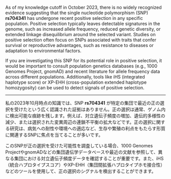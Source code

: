 As of my knowledge cutoff in October 2023, there is no widely recognized evidence suggesting that the single nucleotide polymorphism (SNP) **rs704341** has undergone recent positive selection in any specific population. Positive selection typically leaves detectable signatures in the genome, such as increased allele frequency, reduced genetic diversity, or extended linkage disequilibrium around the selected variant. Studies on positive selection often focus on SNPs associated with traits that confer survival or reproductive advantages, such as resistance to diseases or adaptation to environmental factors.

If you are investigating this SNP for its potential role in positive selection, it would be important to consult population genetics databases (e.g., 1000 Genomes Project, gnomAD) and recent literature for allele frequency data across different populations. Additionally, tools like iHS (integrated haplotype score) or XP-EHH (cross-population extended haplotype homozygosity) can be used to detect signals of positive selection.

---

私の2023年10月時点の知識では、SNP **rs704341** が特定の集団で最近の正の選択を受けたという広く認識された証拠はありません。正の選択は通常、ゲノム内に検出可能な痕跡を残します。例えば、対立遺伝子頻度の増加、遺伝的多様性の減少、または選択された変異周辺の連鎖不平衡の拡大などです。正の選択に関する研究は、病気への耐性や環境への適応など、生存や繁殖の利点をもたらす形質に関連するSNPに焦点を当てることが多いです。

このSNPが正の選択を受けた可能性を調査している場合、1000 Genomes ProjectやgnomADなどの集団遺伝学データベースや最近の文献を参照して、異なる集団における対立遺伝子頻度データを確認することが重要です。また、iHS（統合ハプロタイプスコア）やXP-EHH（集団間拡張ハプロタイプホモ接合性）などのツールを使用して、正の選択のシグナルを検出することができます。